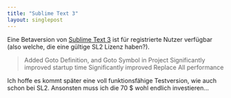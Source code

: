 ```yaml
---
title: "Sublime Text 3"
layout: singlepost
---
```


Eine Betaversion von [Sublime Text 3](http://www.sublimetext.com/3) ist für registrierte Nutzer verfügbar (also welche, die eine gültige SL2 Lizenz haben?).

> Added Goto Definition, and Goto Symbol in Project
> Significantly improved startup time
> Significantly improved Replace All performance

Ich hoffe es kommt später eine voll funktionsfähige Testversion, wie auch schon bei SL2. Ansonsten muss ich die 70 $ wohl endlich investieren...